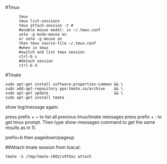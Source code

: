 
#Tmux
```
      tmux
      tmux list-sessions
      tmux attach-session -t #
      #enable mouse model: in ~/.tmux.conf
      setw -g mode-mouse on
      or setw -g mouse on
      then tmux source-file ~/.tmux.conf
      #when in tmux
      #switch and list tmux session
      ctrl-b s
      #detach session
      ctrl-b d
```      
      
      
#Tmate
```
sudo apt-get install software-properties-common && \
sudo add-apt-repository ppa:tmate.io/archive    && \
sudo apt-get update                             && \
sudo apt-get install tmate
```
show log/message again:

press prefix + ~ to list all previous tmux/tmate messages
press prefix + : to get tmux prompt. Then type show-messages command to get the same results as in 1).

prefix+b then pagedown/pageup


##Attach tmate session from loacal:
```
tmate -S /tmp/tmate-1002/x9fOaz attach
```
